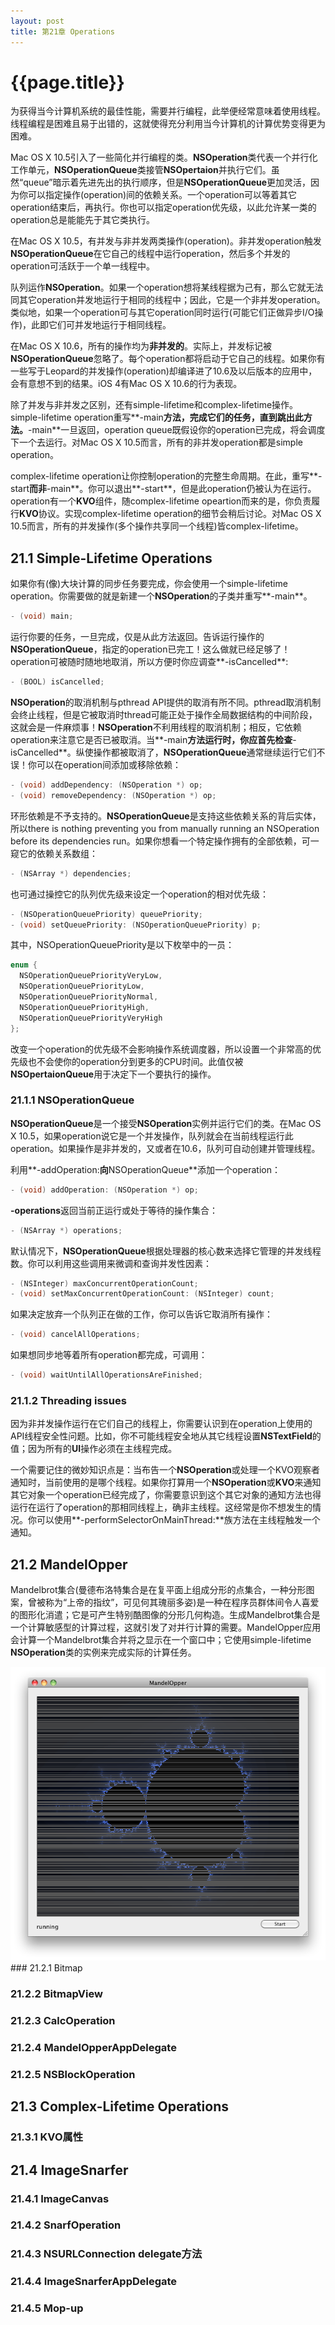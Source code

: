 ```yaml
---
layout: post
title: 第21章 Operations
---
```

{{page.title}}
================================

为获得当今计算机系统的最佳性能，需要并行编程，此举便经常意味着使用线程。线程编程是困难且易于出错的，这就使得充分利用当今计算机的计算优势变得更为困难。

Mac OS X 10.5引入了一些简化并行编程的类。**NSOperation**类代表一个并行化工作单元，**NSOperationQueue**类接管**NSOpertaion**并执行它们。虽然“queue”暗示着先进先出的执行顺序，但是**NSOperationQueue**更加灵活，因为你可以指定操作(operation)间的依赖关系。一个operation可以等着其它operation结束后，再执行。你也可以指定operation优先级，以此允许某一类的operation总是能能先于其它类执行。

在Mac OS X 10.5，有并发与非并发两类操作(operation)。非并发operation触发**NSOperationQueue**在它自己的线程中运行operation，然后多个并发的operation可活跃于一个单一线程中。

队列运作**NSOperation**。如果一个operation想将某线程据为己有，那么它就无法同其它operation并发地运行于相同的线程中；因此，它是一个非并发operation。类似地，如果一个operation可与其它operation同时运行(可能它们正做异步I/O操作)，此即它们可并发地运行于相同线程。

在Mac OS X 10.6，所有的操作均为**非并发的**。实际上，并发标记被**NSOperationQueue**忽略了。每个operation都将启动于它自己的线程。如果你有一些写于Leopard的并发操作(operation)却编译进了10.6及以后版本的应用中，会有意想不到的结果。iOS 4有Mac OS X 10.6的行为表现。

除了并发与非并发之区别，还有simple-lifetime和complex-lifetime操作。simple-lifetime operation重写**-main**方法，完成它们的任务，直到跳出此方法。**-main**一旦返回，operation queue既假设你的operation已完成，将会调度下一个去运行。对Mac OS X 10.5而言，所有的非并发operation都是simple operation。

complex-lifetime operation让你控制operation的完整生命周期。在此，重写**-start**而非**-main**。你可以退出**-start**，但是此operation仍被认为在运行。operation有一个**KVO**组件，随complex-lifetime opeartion而来的是，你负责履行**KVO**协议。实现complex-lifetime operation的细节会稍后讨论。对Mac OS X 10.5而言，所有的并发操作(多个操作共享同一个线程)皆complex-lifetime。

## 21.1  Simple-Lifetime Operations
如果你有(像)大块计算的同步任务要完成，你会使用一个simple-lifetime operation。你需要做的就是新建一个**NSOperation**的子类并重写**-main**。
``` Objective-C
- (void) main;
```
运行你要的任务，一旦完成，仅是从此方法返回。告诉运行操作的**NSOperationQueue**，指定的operation已完工！这么做就已经足够了！operation可被随时随地地取消，所以方便时你应调查**-isCancelled**:
``` Objective-C
- (BOOL) isCancelled;
```
**NSOperation**的取消机制与pthread API提供的取消有所不同。pthread取消机制会终止线程，但是它被取消时thread可能正处于操作全局数据结构的中间阶段，这就会是一件麻烦事！**NSOperation**不利用线程的取消机制；相反，它依赖operation来注意它是否已被取消。当**-main**方法运行时，你应首先检查**-isCancelled**。纵使操作都被取消了，**NSOperationQueue**通常继续运行它们不误！你可以在operation间添加或移除依赖：
``` Objective-C
- (void) addDependency: (NSOperation *) op;
- (void) removeDependency: (NSOperation *) op;
```
环形依赖是不予支持的。**NSOperationQueue**是支持这些依赖关系的背后实体，所以there is nothing preventing you from manually running an NSOperation before its dependencies run。如果你想看一个特定操作拥有的全部依赖，可一窥它的依赖关系数组：
``` Objective-C
- (NSArray *) dependencies;
```
也可通过操控它的队列优先级来设定一个operation的相对优先级：
``` Objective-C
- (NSOperationQueuePriority) queuePriority;
- (void) setQueuePriority: (NSOperationQueuePriority) p;
```
其中，NSOperationQueuePriority是以下枚举中的一员：
``` Objective-C
enum {
  NSOperationQueuePriorityVeryLow,
  NSOperationQueuePriorityLow,
  NSOperationQueuePriorityNormal,
  NSOperationQueuePriorityHigh,
  NSOperationQueuePriorityVeryHigh
};
```
改变一个operation的优先级不会影响操作系统调度器，所以设置一个非常高的优先级也不会使你的operation分到更多的CPU时间。此值仅被**NSOpertaionQueue**用于决定下一个要执行的操作。

### 21.1.1  NSOperationQueue
**NSOperationQueue**是一个接受**NSOperation**实例并运行它们的类。在Mac OS X 10.5，如果operation说它是一个并发操作，队列就会在当前线程运行此operation。如果操作是非并发的，又或者在10.6，队列可自动创建并管理线程。

利用**-addOperation:**向**NSOperationQueue**添加一个operation：
``` Objective-C
- (void) addOperation: (NSOperation *) op;
```
**-operations**返回当前正运行或处于等待的操作集合：
``` Objective-C
- (NSArray *) operations;
```
默认情况下，**NSOperationQueue**根据处理器的核心数来选择它管理的并发线程数。你可以利用这些调用来微调和查询并发性因素：
``` Objective-C
- (NSInteger) maxConcurrentOperationCount;
- (void) setMaxConcurrentOperationCount: (NSInteger) count;
```
如果决定放弃一个队列正在做的工作，你可以告诉它取消所有操作：
``` Objective-C
- (void) cancelAllOperations;
```
如果想同步地等着所有operation都完成，可调用：
``` Objective-C
- (void) waitUntilAllOperationsAreFinished;
```

### 21.1.2  Threading issues
因为非并发操作运行在它们自己的线程上，你需要认识到在operation上使用的API线程安全性问题。比如，你不可能线程安全地从其它线程设置**NSTextField**的值；因为所有的**UI**操作必须在主线程完成。

一个需要记住的微妙知识点是：当布告一个**NSOperation**或处理一个KVO观察者通知时，当前使用的是哪个线程。如果你打算用一个**NSOperation**或**KVO**来通知其它对象一个operation已经完成了，你需要意识到这个其它对象的通知方法也得运行在运行了operation的那相同线程上，确非主线程。这经常是你不想发生的情况。你可以使用**-performSelectorOnMainThread:**族方法在主线程触发一个通知。
## 21.2  MandelOpper
Mandelbrot集合(曼德布洛特集合是在复平面上组成分形的点集合，一种分形图案，曾被称为“上帝的指纹”，可见何其瑰丽多姿)是一种在程序员群体间令人喜爱的图形化消遣；它是可产生特别酷图像的分形几何构造。生成Mandelbrot集合是一个计算敏感型的计算过程，这就引发了对并行计算的需要。MandelOpper应用会计算一个Mandelbrot集合并将之显示在一个窗口中；它使用simple-lifetime **NSOperation**类的实例来完成实际的计算任务。

<img src="/images/posts/2019-02-04/mandelOpper.png">
### 21.2.1  Bitmap

### 21.2.2  BitmapView

### 21.2.3  CalcOperation

### 21.2.4  MandelOpperAppDelegate

### 21.2.5  NSBlockOperation

## 21.3  Complex-Lifetime Operations

### 21.3.1  KVO属性

## 21.4  ImageSnarfer

### 21.4.1  ImageCanvas

### 21.4.2  SnarfOperation

### 21.4.3  NSURLConnection delegate方法

### 21.4.4  ImageSnarferAppDelegate

### 21.4.5  Mop-up

